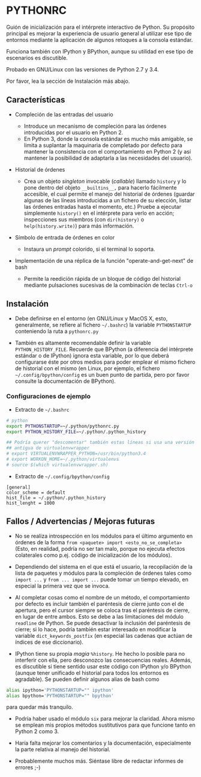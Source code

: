 PYTHONRC
========
Guión de inicialización para el intérprete interactivo de Python. Su propósito
principal es mejorar la experiencia de usuario general al utilizar ese tipo de
entornos mediante la aplicación de algunos retoques a la consola estándar.

Funciona también con IPython y BPython, aunque su utilidad en ese tipo de
escenarios es discutible.

Probado en GNU/Linux con las versiones de Python 2.7 y 3.4.

Por favor, lea la sección de Instalación más abajo.


Características
---------------
- Compleción de las entradas del usuario
    + Introduce un mecanismo de compleción para las órdenes introducidas por el
    usuario en Python 2.
    + En Python 3, donde la consola estándar es mucho más amigable, se limita a
    suplantar la maquinaria de completado por defecto para mantener la
    consistencia con el comportamiento en Python 2 (y así mantener la
    posibilidad de adaptarla a las necesidades del usuario).

- Historial de órdenes
    + Crea un objeto *singleton* invocable (*callable*) llamado `history`
    y lo pone dentro del objeto `__builtins__,` para hacerlo fácilmente
    accesible, el cual permite el manejo del historial de órdenes (guardar
    algunas de las líneas introducidas a un fichero de su elección, listar las
    órdenes entradas hasta el momento, etc.) Pruebe a ejecutar simplemente
    `history()` en el intérprete para verlo en acción; inspecciones sus
    miembros (con `dir(history)` o `help(history.write)`) para más información.

- Símbolo de entrada de órdenes en color
    + Instaura un *prompt* colorido, si el terminal lo soporta.

- Implementación de una réplica de la función "operate-and-get-next" de bash
    + Permite la reedición rápida de un bloque de código del historial mediante
    pulsaciones sucesivas de la combinación de teclas `Ctrl-o`


Instalación
------------
- Debe definirse en el entorno (en GNU/Linux y MacOS X, esto, generalmente, se
refiere al fichero `~/.bashrc`) la variable `PYTHONSTARTUP` conteniendo la ruta
a `pythonrc.py`

- También es altamente recomendable definir la variable `PYTHON_HISTORY_FILE`.
Recuerde que BPython (a diferencia del intérprete estándar o de IPython) ignora
esta variable, por lo que deberá configurarse éste por otros medios para poder
emplear el mismo fichero de historial con el mismo (en Linux, por ejemplo, el
fichero `~/.config/bpython/config` es un buen punto de partida, pero por favor
consulte la documentación de BPython).

### Configuraciones de ejemplo
- Extracto de `~/.bashrc`
```sh
# python
export PYTHONSTARTUP=~/.python/pythonrc.py
export PYTHON_HISTORY_FILE=~/.python/.python_history

## Podría querer "descomentar" también estas líneas si usa una versión
## antigua de virtualenvwrapper
# export VIRTUALENVWRAPPER_PYTHON=/usr/bin/python3.4
# export WORKON_HOME=~/.python/virtualenvs
# source $(which virtualenvwrapper.sh)
```

- Extracto de `~/.config/bpython/config`
```
[general]
color_scheme = default
hist_file = ~/.python/.python_history
hist_lenght = 1000
```

Fallos / Advertencias / Mejoras futuras
---------------------------------------
- No se realiza introspección en los módulos para el último argumento en
órdenes de la forma `from <paquete> import <esto_no_se_completa>` (Esto, en
realidad, podría no ser tan malo, porque no ejecuta efectos colaterales como
p.ej. código de inicialización de los módulos).

- Dependiendo del sistema en el que está el usuario, la recopilación de la
lista de paquetes y módulos para la compleción de órdenes tales como
`import ...` y `from ... import ...` puede tomar un tiempo elevado, en especial
la primera vez que se invoca.

- Al completar cosas como el nombre de un método, el comportamiento por defecto
es incluir también el paréntesis de cierre junto con el de apertura, pero el
cursor siempre se coloca tras el paréntesis de cierre, en lugar de entre ambos.
Esto se debe a las limitaciones del módulo `readline` de Python.
Se puede desactivar la inclusión del paréntesis de cierre; si lo hace, podría
también estar interesado en modificar la variable `dict_keywords_postfix` (en
especial las cadenas que actúan de índices de ese diccionario).

- IPython tiene su propia *magia* `%history`. He hecho lo posible para no
interferir con ella, pero desconozco las consecuencias reales. Además, es
discutible si tiene sentido usar este código con IPython y/o BPython (aunque
tener unificado el historial para todos los entornos es agradable).
Se pueden definir algunos alias de bash como
```sh
alias ipython='PYTHONSTARTUP="" ipython'
alias bpython='PYTHONSTARTUP="" bpython'
```
para quedar más tranquilo.

- Podría haber usado el módulo `six` para mejorar la claridad. Ahora mismo se
emplean mis propios métodos sustitutivos para que funcione tanto en Python 2
como 3.

- Haría falta mejorar los comentarios y la documentación, especialmente la
parte relativa al manejo del historial.

- Probablemente muchos más. Siéntase libre de redactar informes de errores ;-)
